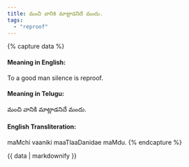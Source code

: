 ```yaml
---
title: మంచి వానికి మాట్లాడనిదే మందు.
tags:
  - "reproof"
---
```


{% capture data %}
#### Meaning in English:
To a good man silence is reproof.

#### Meaning in Telugu:
మంచి వానికి మాట్లాడనిదే మందు.

#### English Transliteration:
maMchi vaaniki maaTlaaDanidae maMdu.
{% endcapture %}

{{ data | markdownify }}

